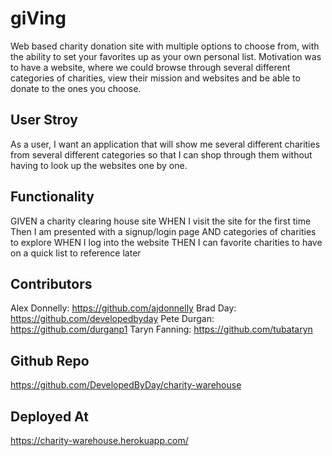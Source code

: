 # giVing
Web based charity donation site with multiple options to choose from, with the ability to set your favorites up as your own personal list. Motivation was to have a website, where we could browse through several different categories of charities, view their mission and websites and be able to donate to the ones you choose.

## User Stroy
As a user, I want an application that will show me several different charities from several different categories so that I can shop through them without having to look up the websites one by one.

## Functionality
GIVEN a charity clearing house site
WHEN I visit the site for the first time 
Then I am presented with a signup/login page
AND categories of charities to explore
WHEN I log into the website
THEN I can favorite charities to have on a quick list to reference later

## Contributors

Alex Donnelly: https://github.com/ajdonnelly
Brad Day: https://github.com/developedbyday
Pete Durgan: https://github.com/durganp1
Taryn Fanning: https://github.com/tubataryn

## Github Repo

https://github.com/DevelopedByDay/charity-warehouse

## Deployed At
https://charity-warehouse.herokuapp.com/

